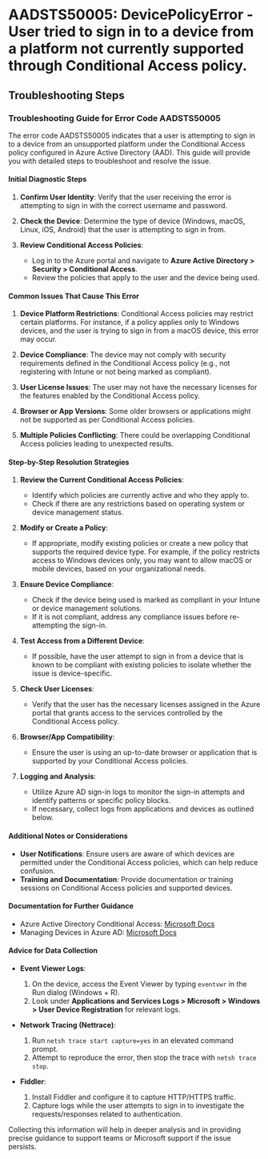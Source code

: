 
# AADSTS50005: DevicePolicyError - User tried to sign in to a device from a platform not currently supported through Conditional Access policy.


## Troubleshooting Steps
### Troubleshooting Guide for Error Code AADSTS50005

The error code AADSTS50005 indicates that a user is attempting to sign in to a device from an unsupported platform under the Conditional Access policy configured in Azure Active Directory (AAD). This guide will provide you with detailed steps to troubleshoot and resolve the issue.

#### Initial Diagnostic Steps

1. **Confirm User Identity**: Verify that the user receiving the error is attempting to sign in with the correct username and password.

2. **Check the Device**: Determine the type of device (Windows, macOS, Linux, iOS, Android) that the user is attempting to sign in from.

3. **Review Conditional Access Policies**:
   - Log in to the Azure portal and navigate to **Azure Active Directory > Security > Conditional Access**.
   - Review the policies that apply to the user and the device being used.

#### Common Issues That Cause This Error

1. **Device Platform Restrictions**: Conditional Access policies may restrict certain platforms. For instance, if a policy applies only to Windows devices, and the user is trying to sign in from a macOS device, this error may occur.

2. **Device Compliance**: The device may not comply with security requirements defined in the Conditional Access policy (e.g., not registering with Intune or not being marked as compliant).

3. **User License Issues**: The user may not have the necessary licenses for the features enabled by the Conditional Access policy.

4. **Browser or App Versions**: Some older browsers or applications might not be supported as per Conditional Access policies.

5. **Multiple Policies Conflicting**: There could be overlapping Conditional Access policies leading to unexpected results.

#### Step-by-Step Resolution Strategies

1. **Review the Current Conditional Access Policies**:
   - Identify which policies are currently active and who they apply to.
   - Check if there are any restrictions based on operating system or device management status.

2. **Modify or Create a Policy**:
   - If appropriate, modify existing policies or create a new policy that supports the required device type. For example, if the policy restricts access to Windows devices only, you may want to allow macOS or mobile devices, based on your organizational needs.

3. **Ensure Device Compliance**:
   - Check if the device being used is marked as compliant in your Intune or device management solutions.
   - If it is not compliant, address any compliance issues before re-attempting the sign-in.

4. **Test Access from a Different Device**:
   - If possible, have the user attempt to sign in from a device that is known to be compliant with existing policies to isolate whether the issue is device-specific.

5. **Check User Licenses**:
   - Verify that the user has the necessary licenses assigned in the Azure portal that grants access to the services controlled by the Conditional Access policy.

6. **Browser/App Compatibility**:
   - Ensure the user is using an up-to-date browser or application that is supported by your Conditional Access policies.

7. **Logging and Analysis**:
   - Utilize Azure AD sign-in logs to monitor the sign-in attempts and identify patterns or specific policy blocks.
   - If necessary, collect logs from applications and devices as outlined below.

#### Additional Notes or Considerations

- **User Notifications**: Ensure users are aware of which devices are permitted under the Conditional Access policies, which can help reduce confusion.
- **Training and Documentation**: Provide documentation or training sessions on Conditional Access policies and supported devices.

#### Documentation for Further Guidance

- Azure Active Directory Conditional Access: [Microsoft Docs](https://docs.microsoft.com/en-us/azure/active-directory/conditional-access/overview)
- Managing Devices in Azure AD: [Microsoft Docs](https://docs.microsoft.com/en-us/azure/active-directory/devices/)

#### Advice for Data Collection

- **Event Viewer Logs**: 
  1. On the device, access the Event Viewer by typing `eventvwr` in the Run dialog (Windows + R).
  2. Look under **Applications and Services Logs > Microsoft > Windows > User Device Registration** for relevant logs.
  
- **Network Tracing (Nettrace)**: 
  1. Run `netsh trace start capture=yes` in an elevated command prompt.
  2. Attempt to reproduce the error, then stop the trace with `netsh trace stop`.

- **Fiddler**: 
  1. Install Fiddler and configure it to capture HTTP/HTTPS traffic.
  2. Capture logs while the user attempts to sign in to investigate the requests/responses related to authentication.

Collecting this information will help in deeper analysis and in providing precise guidance to support teams or Microsoft support if the issue persists.